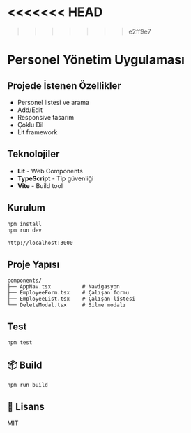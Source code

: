 <<<<<<< HEAD
=======

>>>>>>> e2ff9e7
# Personel Yönetim Uygulaması

## Projede İstenen Özellikler

-  Personel listesi ve arama
-  Add/Edit 
- Responsive tasarım
- Çoklu Dil
- Lit framework 

##  Teknolojiler

- **Lit** - Web Components
- **TypeScript** - Tip güvenliği
- **Vite** - Build tool

##  Kurulum

```bash
npm install
npm run dev
```

 `http://localhost:3000` 

##  Proje Yapısı

```
components/
├── AppNav.tsx          # Navigasyon
├── EmployeeForm.tsx    # Çalışan formu
├── EmployeeList.tsx    # Çalışan listesi
└── DeleteModal.tsx     # Silme modalı
```

##  Test

```bash
npm test
```

## 📦 Build

```bash
npm run build
```

## 📄 Lisans

MIT 